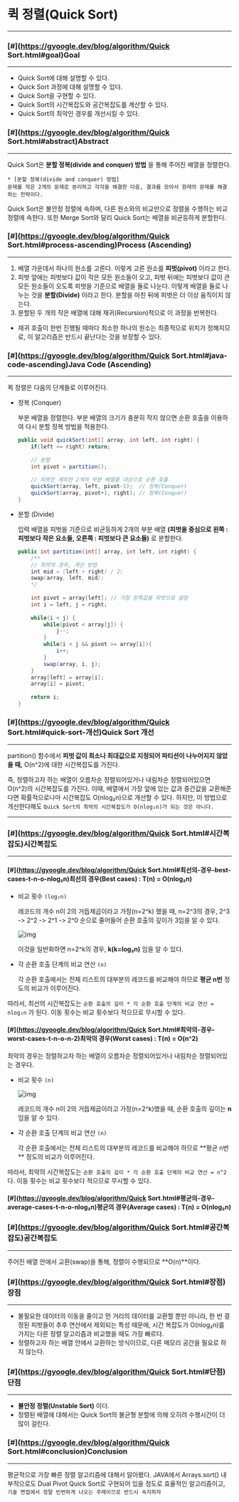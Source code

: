 # 퀵 정렬(Quick Sort)

------

### [#](https://gyoogle.dev/blog/algorithm/Quick Sort.html#goal)Goal

------

- Quick Sort에 대해 설명할 수 있다.
- Quick Sort 과정에 대해 설명할 수 있다.
- Quick Sort을 구현할 수 있다.
- Quick Sort의 시간복잡도와 공간복잡도를 계산할 수 있다.
- Quick Sort의 최악인 경우를 개선시킬 수 있다.

### [#](https://gyoogle.dev/blog/algorithm/Quick Sort.html#abstract)Abstract

------

Quick Sort은 **분할 정복(divide and conquer) 방법** 을 통해 주어진 배열을 정렬한다.

```text
* [분할 정복(divide and conquer) 방법]
문제를 작은 2개의 문제로 분리하고 각각을 해결한 다음, 결과를 모아서 원래의 문제를 해결하는 전략이다.
```

Quick Sort은 불안정 정렬에 속하며, 다른 원소와의 비교만으로 정렬을 수행하는 비교 정렬에 속한다. 또한 Merge Sort와 달리 Quick Sort는 배열을 비균등하게 분할한다.

### [#](https://gyoogle.dev/blog/algorithm/Quick Sort.html#process-ascending)Process (Ascending)

------

1. 배열 가운데서 하나의 원소를 고른다. 이렇게 고른 원소를 **피벗(pivot)** 이라고 한다.
2. 피벗 앞에는 피벗보다 값이 작은 모든 원소들이 오고, 피벗 뒤에는 피벗보다 값이 큰 모든 원소들이 오도록 피벗을 기준으로 배열을 둘로 나눈다. 이렇게 배열을 둘로 나누는 것을 **분할(Divide)** 이라고 한다. 분할을 마친 뒤에 피벗은 더 이상 움직이지 않는다.
3. 분할된 두 개의 작은 배열에 대해 재귀(Recursion)적으로 이 과정을 반복한다.

- 재귀 호출이 한번 진행될 때마다 최소한 하나의 원소는 최종적으로 위치가 정해지므로, 이 알고리즘은 반드시 끝난다는 것을 보장할 수 있다.

### [#](https://gyoogle.dev/blog/algorithm/Quick Sort.html#java-code-ascending)Java Code (Ascending)

------

퀵 정렬은 다음의 단계들로 이루어진다.

- 정복 (Conquer)

  부분 배열을 정렬한다. 부분 배열의 크기가 충분히 작지 않으면 순환 호출을 이용하여 다시 분할 정복 방법을 적용한다.

  ```java
  public void quickSort(int[] array, int left, int right) {
      if(left >= right) return;
      
      // 분할 
      int pivot = partition(); 
      
      // 피벗은 제외한 2개의 부분 배열을 대상으로 순환 호출
      quickSort(array, left, pivot-1);  // 정복(Conquer)
      quickSort(array, pivot+1, right); // 정복(Conquer)
  }
  ```

- 분할 (Divide)

  입력 배열을 피벗을 기준으로 비균등하게 2개의 부분 배열 **(피벗을 중심으로 왼쪽 : 피벗보다 작은 요소들, 오른쪽 : 피벗보다 큰 요소들)** 로 분할한다.

  ```java
  public int partition(int[] array, int left, int right) {
      /**
      // 최악의 경우, 개선 방법
      int mid = (left + right) / 2;
      swap(array, left, mid);
      */
      
      int pivot = array[left]; // 가장 왼쪽값을 피벗으로 설정
      int i = left, j = right;
      
      while(i < j) {
          while(pivot < array[j]) {
              j--;
          }
          while(i < j && pivot >= array[i]){
              i++;
          }
          swap(array, i, j);
      }
      array[left] = array[i];
      array[i] = pivot;
      
      return i;
  }
  ```

### [#](https://gyoogle.dev/blog/algorithm/Quick Sort.html#quick-sort-개선)Quick Sort 개선

------

partition() 함수에서 **피벗 값이 최소나 최대값으로 지정되어 파티션이 나누어지지 않았을 때,** O(n^2)에 대한 시간복잡도를 가진다.

즉, 정렬하고자 하는 배열이 오름차순 정렬되어있거나 내림차순 정렬되어있으면 O(n^2)의 시간복잡도를 가진다. 이때, 배열에서 가장 앞에 있는 값과 중간값을 교환해준다면 확률적으로나마 시간복잡도 O(nlog₂n)으로 개선할 수 있다. 하지만, 이 방법으로 개선한다해도 `Quick Sort의 최악의 시간복잡도가 O(nlog₂n)가 되는 것은 아니다.`

------

### [#](https://gyoogle.dev/blog/algorithm/Quick Sort.html#시간복잡도)시간복잡도

------

#### [#](https://gyoogle.dev/blog/algorithm/Quick Sort.html#최선의-경우-best-cases-t-n-o-nlog₂n)최선의 경우(Best cases) : T(n) = O(nlog₂n)

- 비교 횟수 `(log₂n)`

  레코드의 개수 n이 2의 거듭제곱이라고 가정(n=2^k) 했을 때, n=2^3의 경우, 2^3 -> 2^2 -> 2^1 -> 2^0 순으로 줄어들어 순환 호출의 깊이가 3임을 알 수 있다.

  ![img](https://github.com/GimunLee/tech-refrigerator/raw/master/Algorithm/resources/quick-sort-002.png)

  이것을 일반화하면 n=2^k의 경우, **k(k=log₂n)** 임을 알 수 있다.

- 각 순환 호출 단계의 비교 연산 `(n)`

  각 순환 호출에서는 전체 리스트의 대부분의 레코드를 비교해야 하므로 **평균 n번** 정도의 비교가 이루어진다.

따라서, 최선의 시간복잡도는 `순환 호출의 깊이 * 각 순환 호출 단계의 비교 연산 = nlog₂n` 가 된다. 이동 횟수는 비교 횟수보다 적으므로 무시할 수 있다.



#### [#](https://gyoogle.dev/blog/algorithm/Quick Sort.html#최악의-경우-worst-cases-t-n-o-n-2)최악의 경우(Worst cases) : T(n) = O(n^2)

최악의 경우는 정렬하고자 하는 배열이 오름차순 정렬되어있거나 내림차순 정렬되어있는 경우다.

- 비교 횟수 `(n)`

  ![img](https://github.com/GimunLee/tech-refrigerator/raw/master/Algorithm/resources/quick-sort-003.png)

  레코드의 개수 n이 2의 거듭제곱이라고 가정(n=2^k)했을 때, 순환 호출의 깊이는 **n** 임을 알 수 있다.

- 각 순환 호출 단계의 비교 연산 `(n)`

  각 순환 호출에서는 전체 리스트의 대부분의 레코드를 비교해야 하므로 **평균 n번 ** 정도의 비교가 이루어진다.

따라서, 최악의 시간복잡도는 `순환 호출의 깊이 * 각 순환 호출 단계의 비교 연산 = n^2` 다. 이동 횟수는 비교 횟수보다 적으므로 무시할 수 있다.



#### [#](https://gyoogle.dev/blog/algorithm/Quick Sort.html#평균의-경우-average-cases-t-n-o-nlog₂n)평균의 경우(Average cases) : T(n) = O(nlog₂n)



### [#](https://gyoogle.dev/blog/algorithm/Quick Sort.html#공간복잡도)공간복잡도

------

주어진 배열 안에서 교환(swap)을 통해, 정렬이 수행되므로 **O(n)**이다.



### [#](https://gyoogle.dev/blog/algorithm/Quick Sort.html#장점)장점

------

- 불필요한 데이터의 이동을 줄이고 먼 거리의 데이터를 교환할 뿐만 아니라, 한 번 결정된 피벗들이 추후 연산에서 제외되는 특성 때문에, 시간 복잡도가 O(nlog₂n)를 가지는 다른 정렬 알고리즘과 비교했을 때도 가장 빠르다.
- 정렬하고자 하는 배열 안에서 교환하는 방식이므로, 다른 메모리 공간을 필요로 하지 않는다.



### [#](https://gyoogle.dev/blog/algorithm/Quick Sort.html#단점)단점

------

- **불안정 정렬(Unstable Sort)** 이다.
- 정렬된 배열에 대해서는 Quick Sort의 불균형 분할에 의해 오히려 수행시간이 더 많이 걸린다.



### [#](https://gyoogle.dev/blog/algorithm/Quick Sort.html#conclusion)Conclusion

------

평균적으로 가장 빠른 정렬 알고리즘에 대해서 알아봤다. JAVA에서 Arrays.sort() 내부적으로도 Dual Pivot Quick Sort로 구현되어 있을 정도로 효율적인 알고리즘이고, `기술 면접에서 정말 빈번하게 나오는 주제이므로 반드시 숙지하자`